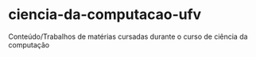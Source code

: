 # ciencia-da-computacao-ufv
Conteúdo/Trabalhos de matérias cursadas durante o curso de ciência da computação
